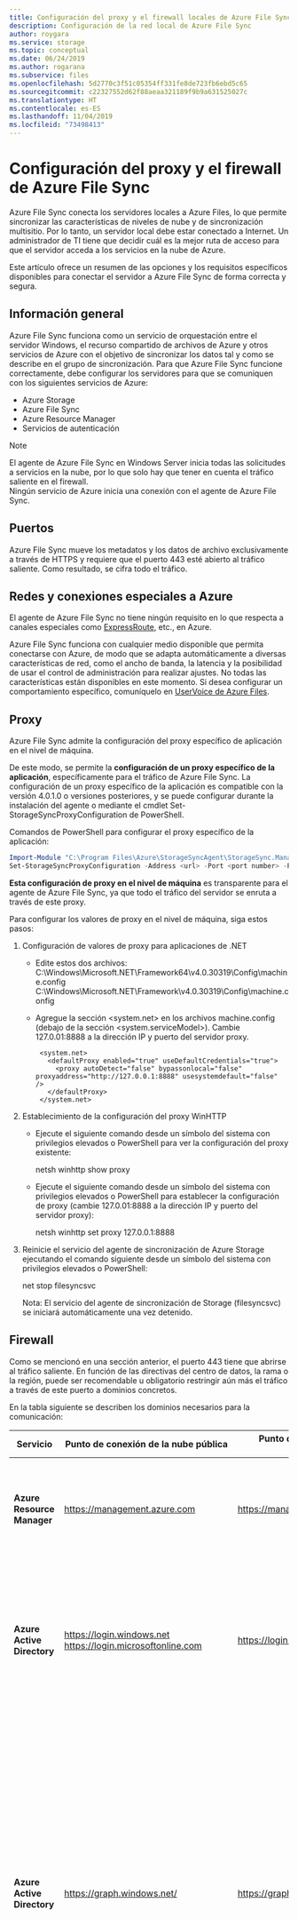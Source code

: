 ```yaml
---
title: Configuración del proxy y el firewall locales de Azure File Sync | Microsoft Docs
description: Configuración de la red local de Azure File Sync
author: roygara
ms.service: storage
ms.topic: conceptual
ms.date: 06/24/2019
ms.author: rogarana
ms.subservice: files
ms.openlocfilehash: 5d2770c3f51c05354ff331fe8de723fb6ebd5c65
ms.sourcegitcommit: c22327552d62f88aeaa321189f9b9a631525027c
ms.translationtype: HT
ms.contentlocale: es-ES
ms.lasthandoff: 11/04/2019
ms.locfileid: "73498413"
---
```

# <a name="azure-file-sync-proxy-and-firewall-settings"></a>Configuración del proxy y el firewall de Azure File Sync
Azure File Sync conecta los servidores locales a Azure Files, lo que permite sincronizar las características de niveles de nube y de sincronización multisitio. Por lo tanto, un servidor local debe estar conectado a Internet. Un administrador de TI tiene que decidir cuál es la mejor ruta de acceso para que el servidor acceda a los servicios en la nube de Azure.

Este artículo ofrece un resumen de las opciones y los requisitos específicos disponibles para conectar el servidor a Azure File Sync de forma correcta y segura.

## <a name="overview"></a>Información general
Azure File Sync funciona como un servicio de orquestación entre el servidor Windows, el recurso compartido de archivos de Azure y otros servicios de Azure con el objetivo de sincronizar los datos tal y como se describe en el grupo de sincronización. Para que Azure File Sync funcione correctamente, debe configurar los servidores para que se comuniquen con los siguientes servicios de Azure:

- Azure Storage
- Azure File Sync
- Azure Resource Manager
- Servicios de autenticación

> [!Note]  
> El agente de Azure File Sync en Windows Server inicia todas las solicitudes a servicios en la nube, por lo que solo hay que tener en cuenta el tráfico saliente en el firewall. <br /> Ningún servicio de Azure inicia una conexión con el agente de Azure File Sync.

## <a name="ports"></a>Puertos
Azure File Sync mueve los metadatos y los datos de archivo exclusivamente a través de HTTPS y requiere que el puerto 443 esté abierto al tráfico saliente.
Como resultado, se cifra todo el tráfico.

## <a name="networks-and-special-connections-to-azure"></a>Redes y conexiones especiales a Azure
El agente de Azure File Sync no tiene ningún requisito en lo que respecta a canales especiales como [ExpressRoute](../../expressroute/expressroute-introduction.md), etc., en Azure.

Azure File Sync funciona con cualquier medio disponible que permita conectarse con Azure, de modo que se adapta automáticamente a diversas características de red, como el ancho de banda, la latencia y la posibilidad de usar el control de administración para realizar ajustes. No todas las características están disponibles en este momento. Si desea configurar un comportamiento específico, comuníquelo en [UserVoice de Azure Files](https://feedback.azure.com/forums/217298-storage?category_id=180670).

## <a name="proxy"></a>Proxy
Azure File Sync admite la configuración del proxy específico de aplicación en el nivel de máquina.

De este modo, se permite la **configuración de un proxy específico de la aplicación**, específicamente para el tráfico de Azure File Sync. La configuración de un proxy específico de la aplicación es compatible con la versión 4.0.1.0 o versiones posteriores, y se puede configurar durante la instalación del agente o mediante el cmdlet Set-StorageSyncProxyConfiguration de PowerShell.

Comandos de PowerShell para configurar el proxy específico de la aplicación:
```powershell
Import-Module "C:\Program Files\Azure\StorageSyncAgent\StorageSync.Management.ServerCmdlets.dll"
Set-StorageSyncProxyConfiguration -Address <url> -Port <port number> -ProxyCredential <credentials>
```
**Esta configuración de proxy en el nivel de máquina** es transparente para el agente de Azure File Sync, ya que todo el tráfico del servidor se enruta a través de este proxy.

Para configurar los valores de proxy en el nivel de máquina, siga estos pasos: 

1. Configuración de valores de proxy para aplicaciones de .NET 

   - Edite estos dos archivos:  
     C:\Windows\Microsoft.NET\Framework64\v4.0.30319\Config\machine.config  
     C:\Windows\Microsoft.NET\Framework\v4.0.30319\Config\machine.config

   - Agregue la sección <system.net> en los archivos machine.config (debajo de la sección <system.serviceModel>).  Cambie 127.0.01:8888 a la dirección IP y puerto del servidor proxy. 
     ```
      <system.net>
        <defaultProxy enabled="true" useDefaultCredentials="true">
          <proxy autoDetect="false" bypassonlocal="false" proxyaddress="http://127.0.0.1:8888" usesystemdefault="false" />
        </defaultProxy>
      </system.net>
     ```

2. Establecimiento de la configuración del proxy WinHTTP 

   - Ejecute el siguiente comando desde un símbolo del sistema con privilegios elevados o PowerShell para ver la configuración del proxy existente:   

     netsh winhttp show proxy

   - Ejecute el siguiente comando desde un símbolo del sistema con privilegios elevados o PowerShell para establecer la configuración de proxy (cambie 127.0.01:8888 a la dirección IP y puerto del servidor proxy):  

     netsh winhttp set proxy 127.0.0.1:8888

3. Reinicie el servicio del agente de sincronización de Azure Storage ejecutando el comando siguiente desde un símbolo del sistema con privilegios elevados o PowerShell: 

      net stop filesyncsvc

      Nota: El servicio del agente de sincronización de Storage (filesyncsvc) se iniciará automáticamente una vez detenido.

## <a name="firewall"></a>Firewall
Como se mencionó en una sección anterior, el puerto 443 tiene que abrirse al tráfico saliente. En función de las directivas del centro de datos, la rama o la región, puede ser recomendable u obligatorio restringir aún más el tráfico a través de este puerto a dominios concretos.

En la tabla siguiente se describen los dominios necesarios para la comunicación:

| Servicio | Punto de conexión de la nube pública | Punto de conexión de Azure Government | Uso |
|---------|----------------|---------------|------------------------------|
| **Azure Resource Manager** | https://management.azure.com | https://management.usgovcloudapi.net | Todas las llamadas de usuario (como PowerShell) van a esta URL, incluida la llamada de registro inicial del servidor. |
| **Azure Active Directory** | https://login.windows.net<br>https://login.microsoftonline.com | https://login.microsoftonline.us | Las llamadas de Azure Resource Manager deben realizarlas usuarios autenticados. Para que el proceso se complete correcta, esta URL se utiliza para la autenticación de usuarios. |
| **Azure Active Directory** | https://graph.windows.net/ | https://graph.windows.net/ | Como parte de la implementación de Azure File Sync, se crea una entidad de servicio en la instancia de Azure Active Directory de la suscripción. Esta URL se utiliza con ese fin. Esta entidad de seguridad se usa para delegar un conjunto mínimo de derechos en el servicio Azure File Sync. El usuario que realiza la configuración inicial de Azure File Sync debe ser un usuario autenticado con privilegios de propietario en la suscripción. |
| **Azure Storage** | &ast;.core.windows.net | &ast;.core.usgovcloudapi.net | Cuando el servidor descarga un archivo, realiza el movimiento de datos de forma más eficaz al comunicarse directamente con el recurso compartido de archivos de Azure en la cuenta de almacenamiento. El servidor tiene una clave SAS que solo se permite el acceso al recurso compartido de archivos de destino. |
| **Azure File Sync** | &ast;.one.microsoft.com<br>&ast;.afs.azure.net | &ast;. afs.azure.us | Después del registro inicial del servidor, el servidor recibe una URL regional para la instancia de servicio de Azure File Sync en dicha región. El servidor puede utilizar la URL para comunicarse de forma directa y eficaz con la instancia que controla la sincronización. |
| **Microsoft PKI** | https://www.microsoft.com/pki/mscorp<br><http://ocsp.msocsp.com> | https://www.microsoft.com/pki/mscorp<br><http://ocsp.msocsp.com> | Una vez instalado el agente Azure File Sync, la dirección URL de PKI se utiliza para descargar los certificados intermedios necesarios para comunicarse con el servicio Azure File Sync y el recurso compartido de archivos de Azure. La dirección URL de OCSP se utiliza para comprobar el estado de un certificado. |

> [!Important]
> Al permitir el tráfico a &ast;.one.microsoft.com, es posible dirigir el tráfico del servidor a más recursos que simplemente el servicio de sincronización. Existen muchos otros servicios de Microsoft en subdominios.

Si &ast;.one.microsoft.com es demasiado extensa, puede limitar la comunicación del servidor permitiendo solo la comunicación con instancias regionales explícitas del servicio Azure Files Sync. La elección de las instancias dependerá de la región del servicio de sincronización de almacenamiento en el que haya implementado y registrado el servidor. Esa región se denomina "Dirección URL del punto de conexión principal" en la tabla siguiente.

Por razones de continuidad empresarial y recuperación ante desastres (BCDR), es posible que haya especificado los recursos compartidos de archivos de Azure en una cuenta de almacenamiento globalmente redundante (GRS). Si es así, los recursos compartidos de archivos de Azure conmutarán por error a la región emparejada en caso de una interrupción regional duradera. Azure File Sync usa los mismos emparejamientos regionales que el almacenamiento. Por lo tanto, si usa cuentas de almacenamiento GRS, deberá habilitar direcciones URL adicionales para permitir que el servidor se comunique con la región emparejada para Azure File Sync. En la tabla siguiente, se denomina "Región emparejada". Además, hay una dirección URL del perfil de Traffic Manager que debe habilitarse también. Esto asegurará que el tráfico de red se pueda redirigir sin problemas a la región emparejada en caso de que se produzca una conmutación por error y se denomina "URL de detección" en la tabla siguiente.

| Nube  | Region | Dirección URL del punto de conexión principal | Región emparejada | Dirección URL de detección |
|--------|--------|----------------------|---------------|---------------|
| Público |Este de Australia | https:\//kailani-aue.one.microsoft.com | Sudeste de Australia | https:\//tm-kailani-aue.one.microsoft.com |
| Público |Sudeste de Australia | https:\//kailani-aus.one.microsoft.com | Este de Australia | https:\//tm-kailani-aus.one.microsoft.com |
| Público | Sur de Brasil | https:\//brazilsouth01.afs.azure.net | Centro-Sur de EE. UU | https:\//tm-brazilsouth01.afs.azure.net |
| Público | Centro de Canadá | https:\//kailani-cac.one.microsoft.com | Este de Canadá | https:\//tm-kailani-cac.one.microsoft.com |
| Público | Este de Canadá | https:\//kailani-cae.one.microsoft.com | Centro de Canadá | https:\//tm-kailani.cae.one.microsoft.com |
| Público | India Central | https:\//kailani-cin.one.microsoft.com | Sur de la India | https:\//tm-kailani-cin.one.microsoft.com |
| Público | Centro de EE. UU. | https:\//kailani-cus.one.microsoft.com | Este de EE. UU. 2 | https:\//tm-kailani-cus.one.microsoft.com |
| Público | Asia oriental | https:\//kailani11.one.microsoft.com | Sudeste asiático | https:\//tm-kailani11.one.microsoft.com |
| Público | East US | https:\//kailani1.one.microsoft.com | Oeste de EE. UU. | https:\//tm-kailani1.one.microsoft.com |
| Público | Este de EE. UU. 2 | https:\//kailani-ess.one.microsoft.com | Centro de EE. UU. | https:\//tm-kailani-ess.one.microsoft.com |
| Público | Este de Japón | https:\//japaneast01.afs.azure.net | Oeste de Japón | https:\//tm-japaneast01.afs.azure.net |
| Público | Oeste de Japón | https:\//japanwest01.afs.azure.net | Este de Japón | https:\//tm-japanwest01.afs.azure.net |
| Público | Corea Central | https:\//koreacentral01.afs.azure.net/ | Corea del Sur | https:\//tm-koreacentral01.afs.azure.net/ |
| Público | Corea del Sur | https:\//koreasouth01.afs.azure.net/ | Corea Central | https:\//tm-koreasouth01.afs.azure.net/ |
| Público | Centro-Norte de EE. UU | https:\//northcentralus01.afs.azure.net | Centro-Sur de EE. UU | https:\//tm-northcentralus01.afs.azure.net |
| Público | Europa del Norte | https:\//kailani7.one.microsoft.com | Europa occidental | https:\//tm-kailani7.one.microsoft.com |
| Público | Centro-Sur de EE. UU | https:\//southcentralus01.afs.azure.net | Centro-Norte de EE. UU | https:\//tm-southcentralus01.afs.azure.net |
| Público | Sur de la India | https:\//kailani-sin.one.microsoft.com | India Central | https:\//tm-kailani-sin.one.microsoft.com |
| Público | Sudeste asiático | https:\//kailani10.one.microsoft.com | Asia oriental | https:\//tm-kailani10.one.microsoft.com |
| Público | Sur de Reino Unido 2 | https:\//kailani-uks.one.microsoft.com | Oeste de Reino Unido | https:\//tm-kailani-uks.one.microsoft.com |
| Público | Oeste de Reino Unido | https:\//kailani-ukw.one.microsoft.com | Sur de Reino Unido 2 | https:\//tm-kailani-ukw.one.microsoft.com |
| Público | Centro occidental de EE.UU. | https:\//westcentralus01.afs.azure.net | Oeste de EE. UU. 2 | https:\//tm-westcentralus01.afs.azure.net |
| Público | Europa occidental | https:\//kailani6.one.microsoft.com | Europa del Norte | https:\//tm-kailani6.one.microsoft.com |
| Público | Oeste de EE. UU. | https:\//kailani.one.microsoft.com | East US | https:\//tm-kailani.one.microsoft.com |
| Público | Oeste de EE. UU. 2 | https:\//westus201.afs.azure.net | Centro occidental de EE.UU. | https:\//tm-westus201.afs.azure.net |
| Government | Gobierno de EE. UU.: Arizona | https:\//usgovarizona01.afs.azure.us | Gobierno de EE. UU.: Texas | https:\//tm-usgovarizona01.afs.azure.us |
| Government | Gobierno de EE. UU.: Texas | https:\//usgovtexas01.afs.azure.us | Gobierno de EE. UU.: Arizona | https:\//tm-usgovtexas01.afs.azure.us |

- Si utiliza cuentas de almacenamiento con redundancia local (LRS) o de almacenamiento con redundancia de zona (ZRS), solo tiene que habilitar la URL que aparece en "Dirección URL del punto de conexión principal".

- Si usa cuentas de almacenamiento con redundancia geográfica (GRS), habilite tres direcciones URL.

**Ejemplo:** Implemente un servicio de sincronización de almacenamiento en `"West US"` y registre el servidor allí. Las direcciones URL que permiten que el servidor se comunique en este caso son:

> - https:\//kailani.one.microsoft.com (punto de conexión principal: Oeste de EE. UU.)
> - https:\//kailani1.one.microsoft.com (región de conmutación por error emparejada: Este de EE. UU.)
> - https:\//tm-kailani.one.microsoft.com (URL de detección de la región primaria)

## <a name="summary-and-risk-limitation"></a>Resumen y limitación de riesgos
Las listas que aparecen anteriormente en este documento contienen las URL con las que actualmente se comunica Azure File Sync. Los firewalls deben poder permitir el tráfico de salida a estos dominios. Microsoft se esfuerza por mantener esta lista actualizada.

Configurar reglas de firewall que restrinjan dominios puede ser una medida para mejorar la seguridad. Si se usan estas configuraciones de firewall, hay que tener en cuenta que se agregarán direcciones URL que incluso podrían cambiar con el tiempo. Compruebe periódicamente este artículo.

## <a name="next-steps"></a>Pasos siguientes
- [Planeamiento de una implementación de Azure File Sync](storage-sync-files-planning.md)
- [Implementación de Azure File Sync](storage-sync-files-deployment-guide.md)
- [Supervisión de Azure File Sync](storage-sync-files-monitoring.md)
